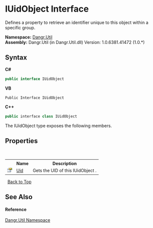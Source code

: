 # IUidObject Interface
 

Defines a property to retrieve an identifier unique to this object within a specific group.

**Namespace:**&nbsp;<a href="N_Dangr_Util">Dangr.Util</a><br />**Assembly:**&nbsp;Dangr.Util (in Dangr.Util.dll) Version: 1.0.6381.41472 (1.0.*)

## Syntax

**C#**<br />
``` C#
public interface IUidObject
```

**VB**<br />
``` VB
Public Interface IUidObject
```

**C++**<br />
``` C++
public interface class IUidObject
```

The IUidObject type exposes the following members.


## Properties
&nbsp;<table><tr><th></th><th>Name</th><th>Description</th></tr><tr><td>![Public property](media/pubproperty.gif "Public property")</td><td><a href="P_Dangr_Util_IUidObject_Uid">Uid</a></td><td>
Gets the UID of this IUidObject .</td></tr></table>&nbsp;
<a href="#iuidobject-interface">Back to Top</a>

## See Also


#### Reference
<a href="N_Dangr_Util">Dangr.Util Namespace</a><br />